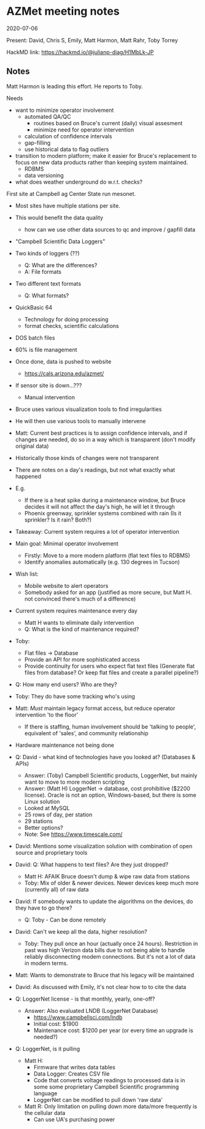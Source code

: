# AZMet meeting notes

2020-07-06

Present: David, Chris S, Emily, Matt Harmon, Matt Rahr, Toby Torrey

HackMD link: <https://hackmd.io/@julianp-diag/H1MbLk-JP>

## Notes

Matt Harmon is leading this effort. He reports to Toby.

Needs
- want to minimize operator involvement
    - automated QA/QC
        - routines based on Bruce's current (daily) visual assesment 
        - minimize need for operator intervention 
    - calculation of confidence intervals
    - gap-filling
    - use historical data to flag outliers
- transition to modern platform; make it easier for Bruce's replacement to focus on new data products rather than keeping system maintained.
    - RDBMS
    - data versioning
- what does weather underground do w.r.t. checks?


First site at Campbell ag Center
State run mesonet. 
- Most sites have multiple stations per site.
- This would benefit the data quality
    - how can we use other data sources to qc and improve / gapfill data 

- "Campbell Scientific Data Loggers"
- Two kinds of loggers (??)
    - Q: What are the differences? 
    - A: File formats
- Two different text formats
    - Q: What formats?
- QuickBasic 64
    - Technology for doing processing
    - format checks, scientific calculations
- DOS batch files
- 60% is file management
- Once done, data is pushed to website
    - <https://cals.arizona.edu/azmet/>
- If sensor site is down...???
    - Manual intervention
- Bruce uses various visualization tools to find irregularities
- He will then use various tools to manually intervene
- Matt: Current best practices is to assign confidence intervals, and if changes are needed, do so in a way which is transparent (don't modify original data)
- Historically those kinds of changes were not transparent
- There are notes on a day's readings, but not what exactly what happened
- E.g. 
    - If there is a heat spike during a maintenance window, but Bruce decides it will not affect the day's high, he will let it through
    - Phoenix greenway, sprinkler systems combined with rain (Is it sprinkler? Is it rain? Both?)
- Takeaway: Current system requires a lot of operator intervention
- Main goal: Minimal operator involvement
    - Firstly: Move to a more modern platform (flat text files to RDBMS)
    - Identify anomalies automatically (e.g. 130 degrees in Tucson)
- Wish list:
    - Mobile website to alert operators
    - Somebody asked for an app (justified as more secure, but Matt H. not convinced there's much of a difference)
- Current system requires maintenance every day
    - Matt H wants to eliminate daily intervention
    - Q: What is the kind of maintenance required?
- Toby:
    - Flat files -> Database
    - Provide an API for more sophisticated access
    - Provide continuity for users who expect flat text files (Generate flat files from database? Or keep flat files and create a parallel pipeline?)
- Q: How many end users? Who are they?
- Toby: They do have some tracking who's using
- Matt: _Must_ maintain legacy format access, but reduce operator intervention 'to the floor'
    - If there is staffing, human involvement should be 'talking to people', equivalent of 'sales', and community relationship
- Hardware maintenance not being done
- Q: David - what kind of technologies have you looked at? (Databases & APIs)
    - Answer: (Toby) Campbell Scientific products, LoggerNet, but mainly want to move to more modern scripting
    - Answer: (Matt H) LoggerNet -> database, cost prohibitive ($2200 license). Oracle is not an option, Windows-based, but there is some Linux solution
    - Looked at MySQL
    - 25 rows of day, per station
    - 29 stations
    - Better options? 
    - Note: See <https://www.timescale.com/>
- David: Mentions some visualization solution with combination of open source and proprietary tools
- David: Q: What happens to text files? Are they just dropped?
    - Matt H: AFAIK Bruce doesn't dump & wipe raw data from stations
    - Toby: Mix of older & newer devices. Newer devices keep much more (currently all) of raw data
- David: If somebody wants to update the algorithms on the devices, do they have to go there?
    - Q: Toby - Can be done remotely
- David: Can't we keep all the data, higher resolution?
    - Toby: They pull once an hour (actually once 24 hours). Restriction in past was high Verizon data bills due to not being able to handle reliably disconnecting modem connections. But it's not a lot of data in modern terms.
- Matt: Wants to demonstrate to Bruce that his legacy will be maintained
- David: As discussed with Emily, it's not clear how to to cite the data
- Q: LoggerNet license - is that monthly, yearly, one-off? 
    - Answer: Also evaluated LNDB (LoggerNet Database)
        - <https://www.campbellsci.com/lndb>
        - Initial cost: $1900 
        - Maintenance cost: $1200 per year (or every time an upgrade is needed?)
- Q: LoggerNet, is it pulling 
    - Matt H: 
        - Firmware that writes data tables 
        - Data Logger: Creates CSV file
        - Code that converts voltage readings to processed data is in some some proprietary Campbell Scientific programming language
        - LoggerNet can be modified to pull down 'raw data'
    - Matt R: Only limitation on pulling down more data/more frequently is the cellular data
        - Can use UA's purchasing power

